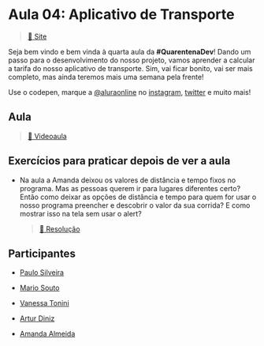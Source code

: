 # Aula 04: Aplicativo de Transporte

> [:link: Site](https://www.alura.com.br/quarentenadev/aula04-aplicativo-de-transporte "Site da aula 04")

Seja bem vindo e bem vinda à quarta aula da **#QuarentenaDev**!
Dando um passo para o desenvolvimento do nosso projeto, vamos aprender a calcular a tarifa do nosso aplicativo de transporte.
Sim, vai ficar bonito, vai ser mais completo, mas ainda teremos mais uma semana pela frente!

Use o codepen, marque a [@aluraonline](https://github.com/alura-cursos "GitHub da alura") no [instagram](https://www.instagram.com/aluraonline "Instagram da alura"), [twitter](https://www.twitter.com/aluraonline "Twitter da alura") e muito mais!

## Aula

> [:link: Videoaula](https://www.youtube.com/watch?v=dk-OawbD0HU "Vídeo não listado no YouTube")

## Exercícios para praticar depois de ver a aula

- Na aula a Amanda deixou os valores de distância e tempo fixos no programa.
  Mas as pessoas querem ir para lugares diferentes certo?
  Então como deixar as opções de distância e tempo para quem for usar o nosso programa preencher e descobrir o valor da sua corrida?
  E como mostrar isso na tela sem usar o alert?

  > [:dart: Resolução](exercicio_custo.html "Código em HTML")

## Participantes

- [Paulo Silveira](https://twitter.com/paulo_caelum "Perfil no Twitter")

- [Mario Souto](https://twitter.com/omariosouto "Perfil no Twitter")

- [Vanessa Tonini](https://twitter.com/vanessametonini "Perfil no Twitter")

- [Artur Diniz](https://twitter.com/artdiniz "Perfil no Twitter")

- [Amanda Almeida](https://www.instagram.com/theamandaalmeida "Perfil no Twitter")
